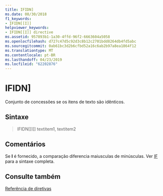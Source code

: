 ```yaml
---
title: IFIDN]
ms.date: 08/30/2018
f1_keywords:
- IFIDN[[I]]
helpviewer_keywords:
- IFIDN[[I]] directive
ms.assetid: 957893b1-1a30-4ffd-96f2-6663604a5058
ms.openlocfilehash: d727c47d5c92d3c8b12c2701bdd8264db4fd5abc
ms.sourcegitcommit: 0ab61bc3d2b6cfbd52a16c6ab2b97a8ea1864f12
ms.translationtype: MT
ms.contentlocale: pt-BR
ms.lasthandoff: 04/23/2019
ms.locfileid: "62202876"
---
```

# <a name="ifidn"></a>IFIDN]

Conjunto de concessões se os itens de texto são idênticos.

## <a name="syntax"></a>Sintaxe

> IFIDN[[I]] textitem1, textitem2

## <a name="remarks"></a>Comentários

Se **I** é fornecido, a comparação diferencia maiusculas de minúsculas. Ver [IF](../../assembler/masm/if-masm.md) para a sintaxe completa.

## <a name="see-also"></a>Consulte também

[Referência de diretivas](../../assembler/masm/directives-reference.md)<br/>